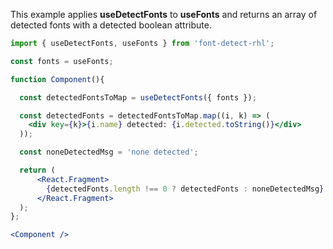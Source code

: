 <!-- # useDetectFonts -->
This example applies **useDetectFonts** to **useFonts** and returns an array of detected fonts with a detected boolean attribute.
```jsx
import { useDetectFonts, useFonts } from 'font-detect-rhl';

const fonts = useFonts;

function Component(){

  const detectedFontsToMap = useDetectFonts({ fonts });

  const detectedFonts = detectedFontsToMap.map((i, k) => (
    <div key={k}>{i.name} detected: {i.detected.toString()}</div>
  ));

  const noneDetectedMsg = 'none detected';

  return (
      <React.Fragment>
        {detectedFonts.length !== 0 ? detectedFonts : noneDetectedMsg}
      </React.Fragment>
  );
};

<Component />
```
